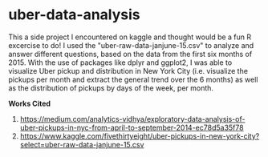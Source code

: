 # uber-data-analysis
This a side project I encountered on kaggle and thought would be a fun R excercise to do! I used the "uber-raw-data-janjune-15.csv" to analyze and answer different questions, based on the data from the first six months of 2015. With the use of packages like dplyr and ggplot2, I was able to visualize Uber pickup and distribution in New York City (i.e. visualize the pickups per month and extract the general trend over the 6 months) as well as the distribution of pickups by days of the week, per month.  
  
**Works Cited**  
1. https://medium.com/analytics-vidhya/exploratory-data-analysis-of-uber-pickups-in-nyc-from-april-to-september-2014-ec78d5a35f78  
2. https://www.kaggle.com/fivethirtyeight/uber-pickups-in-new-york-city?select=uber-raw-data-janjune-15.csv
